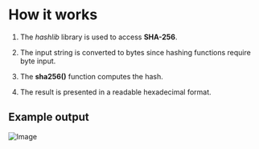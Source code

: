 # How it works

1. The *hashlib* library is used to access **SHA-256**.

2. The input string is converted to bytes since hashing functions require byte input.

3. The **sha256()** function computes the hash.

4. The result is presented in a readable hexadecimal format.

## Example output

![Image](https://github.com/user-attachments/assets/10d820cf-e49d-490f-b8ef-3842986fb91c)